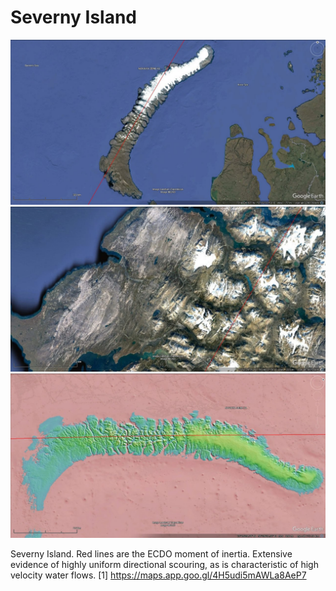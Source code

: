 # Severny Island

![s1](img/severny-island.jpg "s1")
![s2](img/severny-island2.jpg "s2")
![s3](img/severny-island3.jpg "s3")

Severny Island. Red lines are the ECDO moment of inertia. Extensive evidence of highly uniform directional scouring, as is characteristic of high velocity water flows.
[1] https://maps.app.goo.gl/4H5udi5mAWLa8AeP7